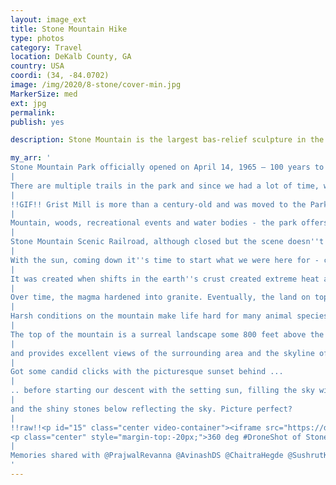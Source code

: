 ```yaml
---
layout: image_ext
title: Stone Mountain Hike
type: photos
category: Travel
location: DeKalb County, GA
country: USA
coordi: (34, -84.0702)
image: /img/2020/8-stone/cover-min.jpg
MarkerSize: med
ext: jpg
permalink:
publish: yes

description: Stone Mountain is the largest bas-relief sculpture in the world and is incorrectly dubbed as the largest exposed piece of granite in the world. It is also the most visited destination in the state of Georgia! Although most of the recreational activities were closed because of the coronavirus pandemic, hiking is probably the safest form of excursion in these times.

my_arr: '
Stone Mountain Park officially opened on April 14, 1965 – 100 years to the day after Lincoln''s assassination. Four flags of the Confederacy are flown at the site.
|
There are multiple trails in the park and since we had a lot of time, we started with the Trail of the Muscogee which goes around a lake in the woods and warms us up before we try to summit the mountain!
|
!!GIF!! Grist Mill is more than a century-old and was moved to the Park from its original site near Ellijay, GA
|
Mountain, woods, recreational events and water bodies - the park offers it all!
|
Stone Mountain Scenic Railroad, although closed but the scene doesn''t fail to impress!
|
With the sun, coming down it''s time to start what we were here for - climb up the mighty stone mountain!
|
It was created when shifts in the earth''s crust created extreme heat and friction and melted a large amount of rock below the surface. This heated magma bubbled up towards earth''s surface but did not make it all the way.
|
Over time, the magma hardened into granite. Eventually, the land on top of the granite dome washed away through erosion and left what is now Stone Mountain.
|
Harsh conditions on the mountain make life hard for many animal species but due to the rich woodlands surrounding Stone Mountain they are not excluded from the park
|
The top of the mountain is a surreal landscape some 800 feet above the surrounding land,
|
and provides excellent views of the surrounding area and the skyline of downtown Atlanta
|
Got some candid clicks with the picturesque sunset behind ...
|
.. before starting our descent with the setting sun, filling the sky with amazing colors ..
|
and the shiny stones below reflecting the sky. Picture perfect?
|
!!raw!!<p id="15" class="center video-container"><iframe src="https://drive.google.com/file/d/1WBtKo2ZQVrNLVS-QaiOFaYNyIDBpF6Lz/preview" width="640" height="480"></iframe>
<p class="center" style="margin-top:-20px;">360 deg #DroneShot of Stone Mountain and the vegetation surrounding it</p></p>
|
Memories shared with @PrajwalRevanna @AvinashDS @ChaitraHegde @SushrutKulkarni @AnshulVora @ParthTamane
'
---
```

<!-- http://compressjpeg.com -->
<!-- http://compressimage.toolur.com/ 1024, 400-->
<!-- https://ezgif.com/optimize/ remove second and then lossy 50. Best is transparency. Fuzzy 6-->
<!-- https://support.google.com/blogger/thread/1950766?hl=en -->

